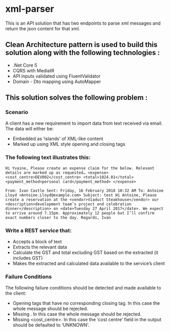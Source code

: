 # xml-parser

This is an API solution that has two endpoints to parse xml messages and return the json content for that xml.


## Clean Architecture pattern is used to build this solution along with the following technologies :
 * .Net Core 5
 * CQRS with MediatR
 * API inputs validated using FluentValidator
 * Domain - Dto mapping using AutoMapper


## This solution solves the following problem :

### Scenario
A client has a new requirement to import data from text received via email.
The data will either be:
* Embedded as ‘islands’ of XML-like content
* Marked up using XML style opening and closing tags


### The following text illustrates this:
`Hi Yvaine,
Please create an expense claim for the below. Relevant details are marked up as requested…
<expense>
<cost_centre>DEV002</cost_centre>
<total>1024.01</total>
<payment_method>personal card</payment_method>
</expense>`

`From: Ivan Castle Sent: Friday, 16 February 2018 10:32 AM
To: Antoine Lloyd <Antoine.Lloyd@example.com>
Subject: test
Hi Antoine,
Please create a reservation at the <vendor>Viaduct Steakhouse</vendor> our
<description>development team’s project end celebration dinner</description> on <date>Tuesday
27 April 2017</date>. We expect to arrive around 7.15pm. Approximately 12 people but I’ll
confirm exact numbers closer to the day.
Regards,
Ivan`

### Write a REST service that:
* Accepts a block of text
* Extracts the relevant data
* Calculate the GST and total excluding GST based on the extracted <total> (it includes GST)
* Makes the extracted and calculated data available to the service’s client
 
### Failure Conditions
The following failure conditions should be detected and made available to the client:
* Opening tags that have no corresponding closing tag. In this case the whole message should be rejected.
* Missing <total>. In this case the whole message should be rejected.
* Missing <cost_centre>. In this case the ‘cost centre’ field in the output should be defaulted to ‘UNKNOWN’.
